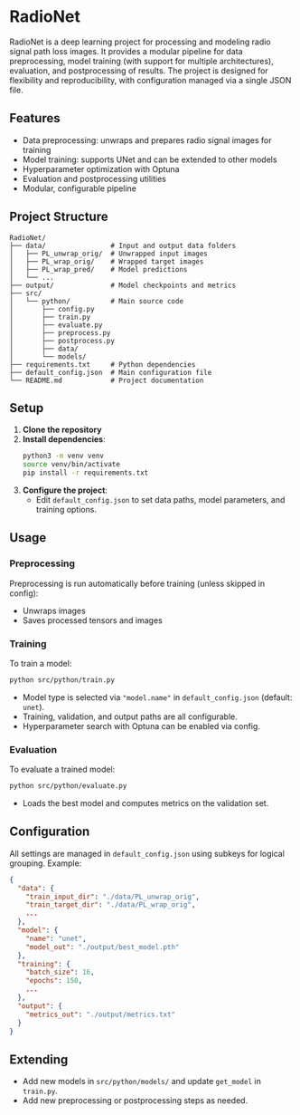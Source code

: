 # RadioNet

RadioNet is a deep learning project for processing and modeling radio signal path loss images. It provides a modular pipeline for data preprocessing, model training (with support for multiple architectures), evaluation, and postprocessing of results. The project is designed for flexibility and reproducibility, with configuration managed via a single JSON file.

## Features
- Data preprocessing: unwraps and prepares radio signal images for training
- Model training: supports UNet and can be extended to other models
- Hyperparameter optimization with Optuna
- Evaluation and postprocessing utilities
- Modular, configurable pipeline

## Project Structure
```
RadioNet/
├── data/                # Input and output data folders
│   ├── PL_unwrap_orig/  # Unwrapped input images
│   ├── PL_wrap_orig/    # Wrapped target images
│   ├── PL_wrap_pred/    # Model predictions
│   └── ...
├── output/              # Model checkpoints and metrics
├── src/
│   └── python/          # Main source code
│       ├── config.py
│       ├── train.py
│       ├── evaluate.py
│       ├── preprocess.py
│       ├── postprocess.py
│       ├── data/
│       └── models/
├── requirements.txt     # Python dependencies
├── default_config.json  # Main configuration file
└── README.md            # Project documentation
```

## Setup
1. **Clone the repository**
2. **Install dependencies**:
   ```bash
   python3 -m venv venv
   source venv/bin/activate
   pip install -r requirements.txt
   ```
3. **Configure the project**:
   - Edit `default_config.json` to set data paths, model parameters, and training options.

## Usage
### Preprocessing
Preprocessing is run automatically before training (unless skipped in config):
- Unwraps images
- Saves processed tensors and images

### Training
To train a model:
```bash
python src/python/train.py
```
- Model type is selected via `"model.name"` in `default_config.json` (default: `unet`).
- Training, validation, and output paths are all configurable.
- Hyperparameter search with Optuna can be enabled via config.

### Evaluation
To evaluate a trained model:
```bash
python src/python/evaluate.py
```
- Loads the best model and computes metrics on the validation set.

## Configuration
All settings are managed in `default_config.json` using subkeys for logical grouping. Example:
```json
{
  "data": {
    "train_input_dir": "./data/PL_unwrap_orig",
    "train_target_dir": "./data/PL_wrap_orig",
    ...
  },
  "model": {
    "name": "unet",
    "model_out": "./output/best_model.pth"
  },
  "training": {
    "batch_size": 16,
    "epochs": 150,
    ...
  },
  "output": {
    "metrics_out": "./output/metrics.txt"
  }
}
```

## Extending
- Add new models in `src/python/models/` and update `get_model` in `train.py`.
- Add new preprocessing or postprocessing steps as needed.



